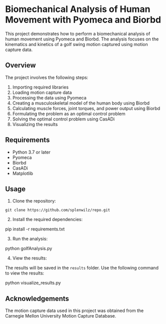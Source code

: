 
# Biomechanical Analysis of Human Movement with Pyomeca and Biorbd

This project demonstrates how to perform a biomechanical analysis of human movement using Pyomeca and Biorbd. The analysis focuses on the kinematics and kinetics of a golf swing motion captured using motion capture data.

## Overview

The project involves the following steps:

1. Importing required libraries
2. Loading motion capture data
3. Processing the data using Pyomeca
4. Creating a musculoskeletal model of the human body using Biorbd
5. Calculating muscle forces, joint torques, and power output using Biorbd
6. Formulating the problem as an optimal control problem
7. Solving the optimal control problem using CasADi
8. Visualizing the results

## Requirements

- Python 3.7 or later
- Pyomeca
- Biorbd
- CasADi
- Matplotlib

## Usage

1. Clone the repository:

`git clone https://github.com/splenwilz/repo.git`


2. Install the required dependencies:

pip install -r requirements.txt

3. Run the analysis:

python golfAnalysis.py

4. View the results:

The results will be saved in the `results` folder. Use the following command to view the results:

python visualize_results.py


## Acknowledgements

The motion capture data used in this project was obtained from the Carnegie Mellon University Motion Capture Database.




